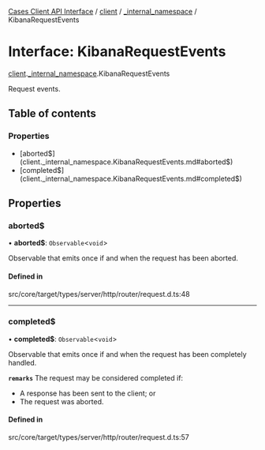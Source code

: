 [Cases Client API Interface](../README.md) / [client](../modules/client.md) / [\_internal\_namespace](../modules/client._internal_namespace.md) / KibanaRequestEvents

# Interface: KibanaRequestEvents

[client](../modules/client.md).[_internal_namespace](../modules/client._internal_namespace.md).KibanaRequestEvents

Request events.

## Table of contents

### Properties

- [aborted$](client._internal_namespace.KibanaRequestEvents.md#aborted$)
- [completed$](client._internal_namespace.KibanaRequestEvents.md#completed$)

## Properties

### aborted$

• **aborted$**: `Observable`<`void`\>

Observable that emits once if and when the request has been aborted.

#### Defined in

src/core/target/types/server/http/router/request.d.ts:48

___

### completed$

• **completed$**: `Observable`<`void`\>

Observable that emits once if and when the request has been completely handled.

**`remarks`**
The request may be considered completed if:
- A response has been sent to the client; or
- The request was aborted.

#### Defined in

src/core/target/types/server/http/router/request.d.ts:57
